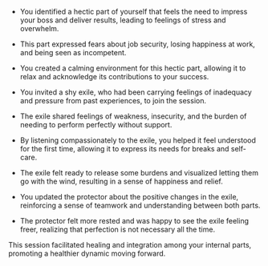 - You identified a hectic part of yourself that feels the need to impress your boss and deliver results, leading to feelings of stress and overwhelm.

- This part expressed fears about job security, losing happiness at work, and being seen as incompetent.

- You created a calming environment for this hectic part, allowing it to relax and acknowledge its contributions to your success.

- You invited a shy exile, who had been carrying feelings of inadequacy and pressure from past experiences, to join the session.

- The exile shared feelings of weakness, insecurity, and the burden of needing to perform perfectly without support.

- By listening compassionately to the exile, you helped it feel understood for the first time, allowing it to express its needs for breaks and self-care.

- The exile felt ready to release some burdens and visualized letting them go with the wind, resulting in a sense of happiness and relief.

- You updated the protector about the positive changes in the exile, reinforcing a sense of teamwork and understanding between both parts.

- The protector felt more rested and was happy to see the exile feeling freer, realizing that perfection is not necessary all the time. 

This session facilitated healing and integration among your internal parts, promoting a healthier dynamic moving forward.